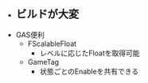 - ビルドが大変
    - 
- GAS便利
    - FScalableFloat
        - レベルに応じたFloatを取得可能
    - GameTag
        - 状態ごとのEnableを共有できる

